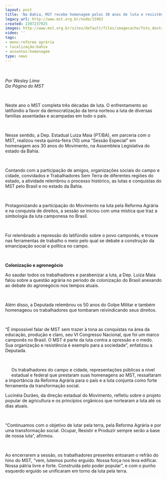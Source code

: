 ```yaml
---
layout: post
title: 'Na Bahia, MST recebe homenagem pelos 30 anos de luta e resistência '
legacy_url: http://www.mst.org.br/node/15963
created: 1397237925
images: http://www.mst.org.br/sites/default/files/imagecache/foto_destaque/homenagem_BA!.png
video: ''
tags:
- menu:reforma agrária
- localização:bahia
- assuntos:homenagem
type: news
---
```

<p><img style="margin: 10px;" src="http://www.mst.org.br/sites/default/files/homenagem_BA.png" alt=""></p><p><em>Por Wesley Lima<br>Da Página do MST</em></p><p>&nbsp;</p><p>Neste ano o MST completa três décadas de luta. O enfrentamento ao latifúndio a favor da democratização da terra norteou a luta de diversas famílias assentadas e acampadas em todo o país.</p><p>&nbsp;</p><p>Nesse sentido, a Dep. Estadual Luiza Maia (PT/BA), em parceria com o MST, realizou nesta quinta-feira (10) uma “Sessão Especial” em homenagem aos 30 anos do Movimento, na Assembleia Legislativa do estado da Bahia.</p><p>&nbsp;</p><p>Contando com a participação de amigos, organizações sociais do campo e cidade, convidados e Trabalhadores Sem Terra de diferentes regiões do estado, a atividade relembrou o processo histórico, as lutas e conquistas do MST pelo Brasil e no estado da Bahia.<img style="margin: 10px; float: right;" src="http://www.mst.org.br/sites/default/files/homenagem_BA_II.png" alt=""></p><p>&nbsp;</p><p>Protagonizando a participação do Movimento na luta pela Reforma Agrária e na conquista de direitos, a sessão se iniciou com uma mística que traz a simbologia da luta camponesa no Brasil.&nbsp;</p><p>&nbsp;</p><p>Foi relembrado a repressão do latifúndio sobre o povo camponês, e trouxe nas ferramentas de trabalho o meio pelo qual se debate a construção da emancipação social e política no campo.</p><p>&nbsp;</p><p><strong>Colonização e agronegócio</strong></p><p>Ao saudar todos os trabalhadores e parabenizar a luta, a Dep. Luiza Maia falou sobre a questão agrária no período de colonização do Brasil anexando ao debate do agronegócio nos tempos atuais.&nbsp;</p><p>&nbsp;</p><p>Além disso, a Deputada relembrou os 50 anos do Golpe Militar e também homenageou os trabalhadores que tombaram reivindicando seus direitos.</p><p>&nbsp;</p><p>“É impossível falar de MST sem trazer à tona as conquistas na área da educação, produção e claro, seu VI Congresso Nacional, que foi um marco camponês no Brasil. O MST é parte da luta contra a opressão e o medo. Sua organização e resistência é exemplo para a sociedade”, enfatizou a Deputada.</p><p>&nbsp;</p><p><img style="margin: 10px; float: left;" src="http://www.mst.org.br/sites/default/files/homenagem_BA_III.png" alt=""></p><p>Os trabalhadores do campo e cidade, representações públicas a nível estadual e federal que prestaram suas homenagens ao MST, ressaltaram a importância da Reforma Agrária para o país e a luta conjunta como forte ferramenta da transformação social.</p><p>Lucinéia Durães, da direção estadual do Movimento, refletiu sobre o projeto popular de agricultura e os princípios orgânicos que nortearam a luta até os dias atuais.&nbsp;</p><p>&nbsp;</p><p>“Continuamos com o objetivo de lutar pela terra, pela Reforma Agrária e por uma transformação social. Ocupar, Resistir e Produzir sempre serão a base de nossa luta”, afirmou.&nbsp;</p><p>&nbsp;</p><p>Ao encerrarem a sessão, os trabalhadores presentes entoaram o refrão do hino do MST, “vem, lutemos punho erguido. Nossa força nos leva edificar. Nossa pátria livre e forte. Construída pelo poder popular”, e com o punho esquerdo erguido se unificaram em torno da luta pela terra.</p><p><img style="margin: 10px;" src="http://www.mst.org.br/sites/default/files/homenagem_BA_IV.png" alt=""></p><div>&nbsp;</div><div>&nbsp;</div>
